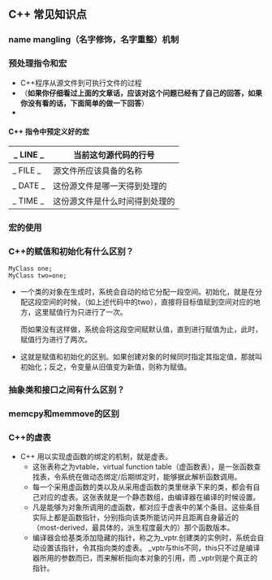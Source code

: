 ## C++ 常见知识点

### name mangling（名字修饰，名字重整）机制

### 预处理指令和宏

- C++程序从源文件到可执行文件的过程
- （**如果你仔细看过上面的文章话，应该对这个问题已经有了自己的回答，如果你没有看的话，下面简单的做一下回答**）
- 

#### C++ 指令中预定义好的宏

| _ LINE _  | 当前这句源代码的行号           |
| --------- | ------------------------------ |
| _  FILE _ | 源文件所应该具备的名称         |
| _ DATE _  | 这份源文件是哪一天得到处理的   |
| _ TIME _  | 这份源文件是什么时间得到处理的 |

### 宏的使用

### C++的赋值和初始化有什么区别？

```
MyClass one;
MyClass two=one;
```

- 一个类的对象在生成时，系统会自动的给它分配一段空间。初始化，就是在分配这段空间的时候，（如上述代码中的two），直接将目标值赋到空间对应的地方，这里赋值行为只进行了一次。

  而如果没有这样做，系统会将这段空间赋默认值，直到进行赋值为止，此时，赋值行为进行了两次。

- 这就是赋值和初始化的区别。如果创建对象的时候同时指定其指定值，那就叫初始化；反之，令变量从旧值变为新值，则称为赋值。



### 抽象类和接口之间有什么区别？

### memcpy和memmove的区别

### C++的虚表

- C++ 用以实现虚函数的绑定的机制，就是虚表。
  - 这张表称之为vtable，virtual function table（虚函数表），是一张函数查找表，令系统在做动态绑定/后期绑定时，能够据此解析函数调用。
  - 每一个采用虚函数的类以及从采用虚函数的类里继承下来的类，都会有自己对应的虚表。这张表就是一个静态数组，由编译器在编译的时候设置。
  - 凡是能够为对象所调用的虚函数，都对应于虚表中的某个条目。这些条目实际上都是函数指针，分别指向该类所能访问并且距离自身最近的（most-derived，最具体的，派生程度最大的）那个函数版本。
  - 编译器会给基类添加隐藏的指针，称之为_vptr.创建类的实例时，系统会自动设置该指针，令其指向类的虚表。 _vptr与this不同，this只不过是编译器所用的参数而已，而来解析指向本对象的引用，而  _vptr则是个真正的指针。



